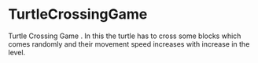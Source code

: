 # TurtleCrossingGame
Turtle Crossing Game . In this the turtle has to cross some blocks which comes randomly and their movement speed increases with increase in  the level.
